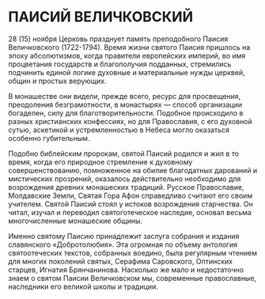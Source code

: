 # ПАИСИЙ ВЕЛИЧКОВСКИЙ

28 (15) ноября Церковь празднует память преподобного Паисия Величковского (1722-1794). Время жизни святого Паисия пришлось на эпоху абсолютизмов, когда правители европейских империй, во имя процветания государств и благополучия подданных, стремились подчинить единой логике духовные и материальные нужды церквей, общин и простых верующих.

В монашестве они видели, прежде всего, ресурс для просвещения, преодоления безграмотности, в монастырях — способ организации богаделен, силу для благотворительности. Подобное происходило в разных христианских конфессиях, но для Православия, с его духовной сутью, аскетикой и устремленностью в Небеса могло оказаться особенно губительным.

Подобно библейским пророкам, святой Паисий родился и жил в то время, когда его природное стремление к духовному совершенствованию, помноженное на обилие благодатных дарований и мистических прозрений, оказалось действительно необходимо для возрождения древних монашеских традиций. Русское Православие, Молдавские Земли, Святая Гора Афон справедливо считают его своим учителем. Святой Паисий стоял у истоков возрождения старчества. Он читал, изучал и переводил святоготеческое наследие, основал весьма многочисленные монашеские общины.

Именно святому Паисию принадлежит заслуга собрания и издания славянского «Добротолюбия». Эта огромная по объему антология святоотеческих текстов, собранных воедино, была регулярным чтением для многих поколений святых, Серафима Саровского, Оптинских старцев, Игнатия Брянчанинова. Насколько же мало и недостаточно знаем о святом Паисии Величковском мы, современные православные, наследники его великой школы и традиции.
